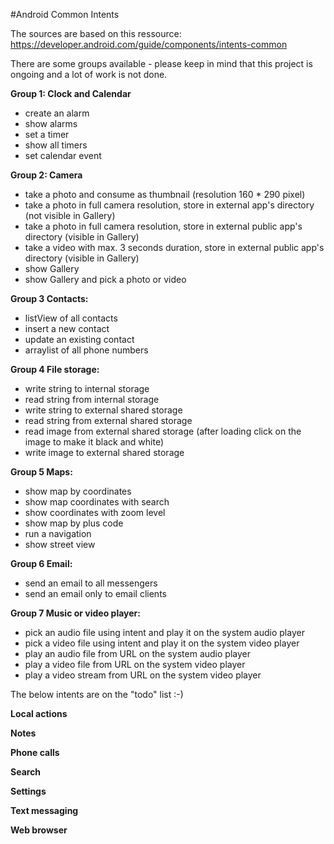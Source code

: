 #Android Common Intents

The sources are based on this ressource: https://developer.android.com/guide/components/intents-common

There are some groups available - please keep in mind that this project is ongoing and a lot of work is not done.

**Group 1: Clock and Calendar**
- create an alarm
- show alarms
- set a timer
- show all timers
- set calendar event

**Group 2: Camera**
- take a photo and consume as thumbnail (resolution 160 * 290 pixel)
- take a photo in full camera resolution, store in external app's directory (not visible in Gallery)
- take a photo in full camera resolution, store in external public app's directory (visible in Gallery)
- take a video with max. 3 seconds duration, store in external public app's directory (visible in Gallery)
- show Gallery
- show Gallery and pick a photo or video

**Group 3 Contacts:**
- listView of all contacts
- insert a new contact
- update an existing contact
- arraylist of all phone numbers

**Group 4 File storage:**
- write string to internal storage
- read string from internal storage
- write string to external shared storage
- read string from external shared storage
- read image from external shared storage (after loading click on the image to make it black and white)
- write image to external shared storage

**Group 5 Maps:**
- show map by coordinates
- show map coordinates with search
- show coordinates with zoom level
- show map by plus code
- run a navigation
- show street view

**Group 6 Email:**
- send an email to all messengers
- send an email only to email clients


**Group 7 Music or video player:**
- pick an audio file using intent and play it on the system audio player
- pick a video file using intent and play it on the system video player
- play an audio file from URL on the system audio player
- play a video file from URL on the system video player
- play a video stream from URL on the system video player

The below intents are on the "todo" list :-)



**Local actions**



**Notes**

**Phone calls**

**Search**

**Settings**

**Text messaging**

**Web browser**
